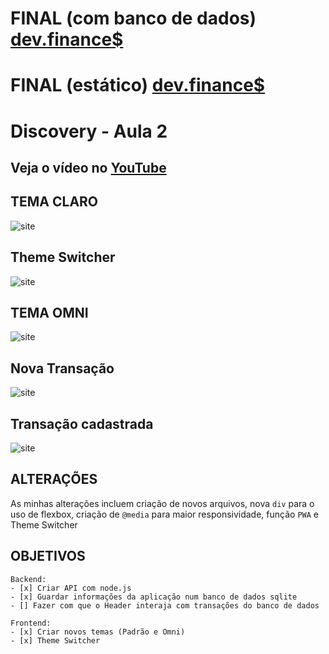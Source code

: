 # FINAL (com banco de dados) [dev.finance$](https://maratona-discovery.herokuapp.com/)
# FINAL (estático) [dev.finance$](https://vitorgouveia.github.io/maratona-discovery/src/public/)

# Discovery - Aula 2
## Veja o vídeo no [YouTube](https://www.youtube.com/watch?v=f13z6eFJEQg&ab_channel=MaykBrito)

## TEMA CLARO
![site](https://iili.io/f2tH1s.png)

## Theme Switcher
![site](https://iili.io/f2tKp2.png)

## TEMA OMNI
![site](https://iili.io/f2toBe.png)

## Nova Transação
![site](https://iili.io/f2mKpR.png)

## Transação cadastrada
![site](https://iili.io/f2mqIp.png)

## ALTERAÇÕES

As minhas alterações incluem criação de novos arquivos, nova `div` para o uso de flexbox, criação de `@media` para maior responsividade, função ```PWA``` e Theme Switcher



## OBJETIVOS
    Backend:
    - [x] Criar API com node.js
    - [x] Guardar informações da aplicação num banco de dados sqlite
    - [] Fazer com que o Header interaja com transações do banco de dados
    
    Frontend:
    - [x] Criar novos temas (Padrão e Omni)
    - [x] Theme Switcher
